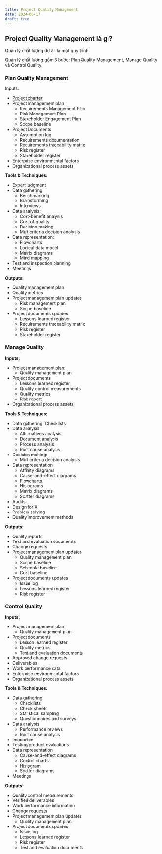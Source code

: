 ```yaml
---
title: Project Quality Management
date: 2024-06-17
draft: true
---
```


## Project Quality Management là gì?
Quản lý chất lượng dự án là một quy trình 

Quản lý chất lượng gồm 3 bước: Plan Quality Management, Manage Quality và Control Quality.

### Plan Quality Management

Inputs:
- [Project charter](project-charter.md)
- Project management plan
	+ Requirements Management Plan  
	+ Risk Management Plan  
	+ Stakeholder Engagement Plan  
	+ Scope baseline  
- Project Documents
	+ Assumption log  
	+ Requirements documentation  
	+ Requirements traceability matrix  
	+ Risk register  
	+ Stakeholder register  
- Enterprise environmental factors
- Organizational process assets

**Tools & Techniques:** 
- Expert judgment  
- Data gathering  
	+ Benchmarking  
	+ Brainstorming  
	+ Interviews  
- Data analysis:  
	+ Cost-benefit analysis  
	+ Cost of quality  
	- Decision making  
	+ Multicriteria decision analysis  
- Data representation:  
	+ Flowcharts  
	+ Logical data model  
	+ Matrix diagrams  
	+ Mind mapping  
- Test and inspection planning  
- Meetings

**Outputs:**
- Quality management plan  
- Quality metrics  
- Project management plan updates  
	+ Risk management plan  
	+ Scope baseline  
- Project documents updates  
	+ Lessons learned register  
	+ Requirements traceability matrix  
	+ Risk register  
	+ Stakeholder register

### Manage Quality

**Inputs:** 
- Project management plan: 
	- Quality management plan 
- Project documents 
	+ Lessons learned register 
	+ Quality control measurements 
	+ Quality metrics 
	+ Risk report 
- Organizational process assets

**Tools & Techniques:** 
- Data gathering: Checklists 
- Data analysis 
	- Alternatives analysis 
	- Document analysis 
	- Process analysis 
	- Root cause analysis 
- Decision making: 
	- Multicriteria decision analysis 
- Data representation 
	- Affinity diagrams 
	- Cause-and-effect diagrams 
	- Flowcharts 
	- Histograms 
	- Matrix diagrams 
	- Scatter diagrams 
- Audits 
- Design for X 
- Problem solving 
- Quality improvement methods

**Outputs:** 
- Quality reports 
- Test and evaluation documents 
- Change requests
- Project management plan updates 
	- Quality management plan 
	- Scope baseline 
	- Schedule baseline 
	- Cost baseline 
- Project documents updates 
	- Issue log
	- Lessons learned register
	- Risk register

### Control Quality

**Inputs:** 
- Project management plan 
	- Quality management plan 
- Project documents
	- Lesson learned register
	- Quality metrics
	- Test and evaluation documents 
- Approved change requests 
- Deliverables 
- Work performance data 
- Enterprise environmental factors 
- Organizational process assets

**Tools & Techniques:** 
- Data gathering
	- Checklists 
	- Check sheets
	- Statistical sampling
	- Questionnaires and surveys 
- Data analysis
	- Performance reviews
	- Root cause analysis 
- Inspection 
- Testing/product evaluations 
- Data representation
	- Cause-and-effect diagrams
	- Control charts 
	- Histogram
	- Scatter diagrams 
- Meetings

**Outputs:** 
- Quality control measurements 
- Verified deliverables 
- Work performance information 
- Change requests 
- Project management plan updates
	- Quality management plan 
- Project documents updates
	- Issue log
	- Lessons learned register
	- Risk register
	- Test and evaluation documents